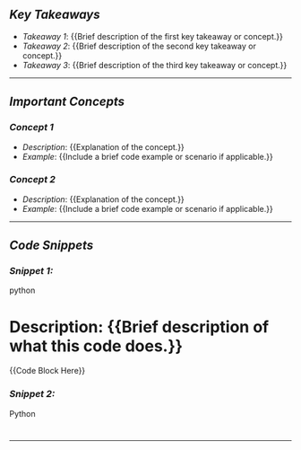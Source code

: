 ## *Key Takeaways*
- *Takeaway 1*: {{Brief description of the first key takeaway or concept.}}
- *Takeaway 2*: {{Brief description of the second key takeaway or concept.}}
- *Takeaway 3*: {{Brief description of the third key takeaway or concept.}}

<!-- Use bullet points to summarize important points and concepts from the chapter. -->

---

## *Important Concepts*
### *Concept 1*
- *Description*: {{Explanation of the concept.}}
- *Example*: {{Include a brief code example or scenario if applicable.}}

### *Concept 2*
- *Description*: {{Explanation of the concept.}}
- *Example*: {{Include a brief code example or scenario if applicable.}}

<!-- Continue adding more concepts as needed. -->

---

## *Code Snippets*
### *Snippet 1:*
python
# Description: {{Brief description of what this code does.}}
{{Code Block Here}}



### *Snippet 2:*
Python
#




---
